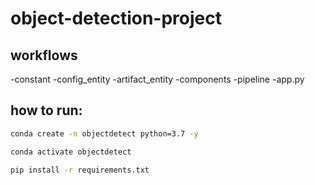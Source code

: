 # object-detection-project


## workflows

-constant
-config_entity
-artifact_entity
-components
-pipeline
-app.py



## how to run:

```bash
conda create -n objectdetect python=3.7 -y
```

```bash
conda activate objectdetect
```

```bash
pip install -r requirements.txt
```